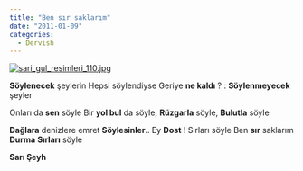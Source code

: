 ```yaml
---
title: "Ben sır saklarım"
date: "2011-01-09"
categories: 
  - Dervish
---
```


[![sari_gul_resimleri_110.jpg](/uploads/2011/01/sari_gul_resimleri_110.jpg)](/uploads/2011/01/sari_gul_resimleri_110.jpg "sari_gul_resimleri_110.jpg")

**Söylenecek** şeylerin Hepsi söylendiyse Geriye **ne kaldı** ? : **Söylenmeyecek** şeyler

Onları da **sen** söyle Bir **yol bul** da söyle, **Rüzgarla** söyle, **Bulutla** söyle

**Dağlara** denizlere emret **Söylesinler**.. Ey **Dost** ! Sırları söyle Ben **sır** saklarım **Durma** **Sırları** söyle

**Sarı Şeyh**
